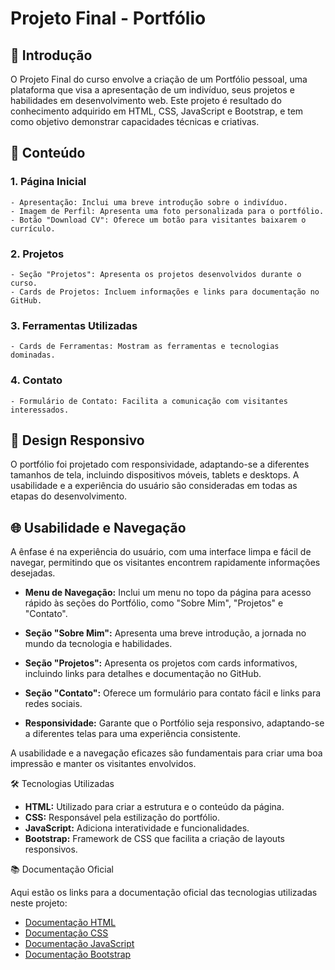 # Projeto Final - Portfólio

## 🌟 Introdução

O Projeto Final do curso envolve a criação de um Portfólio pessoal, uma plataforma que visa a apresentação de um indivíduo, seus projetos e habilidades em desenvolvimento web. Este projeto é resultado do conhecimento adquirido em HTML, CSS, JavaScript e Bootstrap, e tem como objetivo demonstrar capacidades técnicas e criativas.

## 💼 Conteúdo

### 1. **Página Inicial**
    - Apresentação: Inclui uma breve introdução sobre o indivíduo.
    - Imagem de Perfil: Apresenta uma foto personalizada para o portfólio.
    - Botão "Download CV": Oferece um botão para visitantes baixarem o currículo.

### 2. **Projetos**
    - Seção "Projetos": Apresenta os projetos desenvolvidos durante o curso.
    - Cards de Projetos: Incluem informações e links para documentação no GitHub.

### 3. **Ferramentas Utilizadas**
    - Cards de Ferramentas: Mostram as ferramentas e tecnologias dominadas.

### 4. **Contato**
    - Formulário de Contato: Facilita a comunicação com visitantes interessados.

## 🎨 Design Responsivo

O portfólio foi projetado com responsividade, adaptando-se a diferentes tamanhos de tela, incluindo dispositivos móveis, tablets e desktops. A usabilidade e a experiência do usuário são consideradas em todas as etapas do desenvolvimento.

## 🌐 Usabilidade e Navegação

A ênfase é na experiência do usuário, com uma interface limpa e fácil de navegar, permitindo que os visitantes encontrem rapidamente informações desejadas.

- **Menu de Navegação:** Inclui um menu no topo da página para acesso rápido às seções do Portfólio, como "Sobre Mim", "Projetos" e "Contato".

- **Seção "Sobre Mim":** Apresenta uma breve introdução, a jornada no mundo da tecnologia e habilidades.

- **Seção "Projetos":** Apresenta os projetos com cards informativos, incluindo links para detalhes e documentação no GitHub.

- **Seção "Contato":** Oferece um formulário para contato fácil e links para redes sociais.

- **Responsividade:** Garante que o Portfólio seja responsivo, adaptando-se a diferentes telas para uma experiência consistente.

A usabilidade e a navegação eficazes são fundamentais para criar uma boa impressão e manter os visitantes envolvidos.

🛠️ Tecnologias Utilizadas

- **HTML:** Utilizado para criar a estrutura e o conteúdo da página.
- **CSS:** Responsável pela estilização do portfólio.
- **JavaScript:** Adiciona interatividade e funcionalidades.
- **Bootstrap:** Framework de CSS que facilita a criação de layouts responsivos.

📚 Documentação Oficial

Aqui estão os links para a documentação oficial das tecnologias utilizadas neste projeto:

- [Documentação HTML](https://developer.mozilla.org/pt-BR/docs/Web/HTML)
- [Documentação CSS](https://developer.mozilla.org/pt-BR/docs/Web/CSS)
- [Documentação JavaScript](https://developer.mozilla.org/pt-BR/docs/Web/JavaScript)
- [Documentação Bootstrap](https://getbootstrap.com/docs/5.1/getting-started/introduction/)




